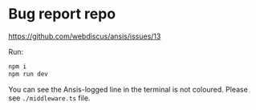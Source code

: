 # Bug report repo

https://github.com/webdiscus/ansis/issues/13

Run:

```bash
npm i
npm run dev
```

You can see the Ansis-logged line in the terminal is not coloured. Please see
`./middleware.ts` file.
